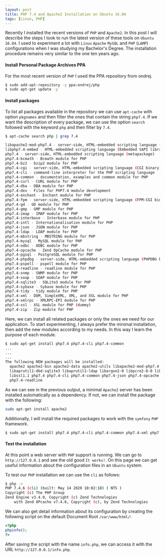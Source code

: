 ```yaml
---
layout: post
title: PHP 7.4 and Apache2 Installation on Ubuntu 16.04
tags: [Linux, PHP]
---
```


Recently I installed the recent versions of `PHP` and `Apache2`. In this post I will describe the steps I took to run the latest version of these tools on `Ubuntu 16.04`. I used to experiment a lot with `Linux` `Apache` `MySQL` and `PHP` (`LAMP`) configurations when I was studying my Bachelor's Degree.  The installation procedure remains very similar to the one ten years ago.


#### Install Personal Package Archives PPA

For the most recent version of `PHP` I used the PPA repository from ondrej.

```bash
$ sudo add-apt-repository -y ppa:ondrej/php
$ sudo apt-get update -y
```

#### Install packages

To list all packages available in the repository we can use `apt-cache` with option `pkgnames` and then filter the ones that contain the string `php7.4`. If we want the description of every package, we can use the option `search` followed with the keyword `php` and then filter by `7.4`.

```bash
$ apt-cache search php | grep 7.4

libapache2-mod-php7.4 - server-side, HTML-embedded scripting language (Apache 2 module)
libphp7.4-embed - HTML-embedded scripting language (Embedded SAPI library)
php7.4 - server-side, HTML-embedded scripting language (metapackage)
php7.4-bcmath - Bcmath module for PHP
php7.4-bz2 - bzip2 module for PHP
php7.4-cgi - server-side, HTML-embedded scripting language (CGI binary)
php7.4-cli - command-line interpreter for the PHP scripting language
php7.4-common - documentation, examples and common module for PHP
php7.4-curl - CURL module for PHP
php7.4-dba - DBA module for PHP
php7.4-dev - Files for PHP7.4 module development
php7.4-enchant - Enchant module for PHP
php7.4-fpm - server-side, HTML-embedded scripting language (FPM-CGI binary)
php7.4-gd - GD module for PHP
php7.4-gmp - GMP module for PHP
php7.4-imap - IMAP module for PHP
php7.4-interbase - Interbase module for PHP
php7.4-intl - Internationalisation module for PHP
php7.4-json - JSON module for PHP
php7.4-ldap - LDAP module for PHP
php7.4-mbstring - MBSTRING module for PHP
php7.4-mysql - MySQL module for PHP
php7.4-odbc - ODBC module for PHP
php7.4-opcache - Zend OpCache module for PHP
php7.4-pgsql - PostgreSQL module for PHP
php7.4-phpdbg - server-side, HTML-embedded scripting language (PHPDBG binary)
php7.4-pspell - pspell module for PHP
php7.4-readline - readline module for PHP
php7.4-snmp - SNMP module for PHP
php7.4-soap - SOAP module for PHP
php7.4-sqlite3 - SQLite3 module for PHP
php7.4-sybase - Sybase module for PHP
php7.4-tidy - tidy module for PHP
php7.4-xml - DOM, SimpleXML, XML, and XSL module for PHP
php7.4-xmlrpc - XMLRPC-EPI module for PHP
php7.4-xsl - XSL module for PHP (dummy)
php7.4-zip - Zip module for PHP
```
Here, we can install all related packages or only the ones we need for our application. To start experimenting, I always prefer the minimal installation, then add the new modules according to my needs. In this way I learn the purpose of each module.


```bash
$ sudo apt-get install php7.4 php7.4-cli php7.4-common
...
...
...
The following NEW packages will be installed:
  apache2 apache2-bin apache2-data apache2-utils libapache2-mod-php7.4
  libaprutil1-dbd-sqlite3 libaprutil1-ldap libargon2-0 libpcre2-8-0 libsodium23
  libssl1.1 php7.4 php7.4-cli php7.4-common php7.4-json php7.4-opcache
  php7.4-readline
```

As we can see in the previous output, a minimal `Apache2` server has been installed automatically as a dependency. If not, we can install the package with the following:

```bash
sudo apt-get install apache2
```

Additionally, I will install the required packages to work with the `symfony` `PHP` framework.

```bash
$ sudo apt-get install php7.4 php7.4-cli php7.4-common php7.4-xml php7.4-mbstring php7.4-intl
```

#### Test the installation

At this point a web server with `PHP` support is running. We can go to `http://127.0.0.1` and see the old good `It works!`. On this page we can get useful information about the configuration files in an `Ubuntu` system.


To test our `PHP` installation we can use the `cli` as follows:

```bash
$ php -v
PHP 7.4.6 (cli) (built: May 14 2020 10:02:18) ( NTS )
Copyright (c) The PHP Group
Zend Engine v3.4.0, Copyright (c) Zend Technologies
    with Zend OPcache v7.4.6, Copyright (c), by Zend Technologies
```

We can also get detail information about its configuration by creating the following script on the default Document Root `/var/www/html/`:

```php
<?php
phpinfo();
?>
```

After saving the script with the name `info.php`, we can access it with the URL `http://127.0.0.1/info.php`.












